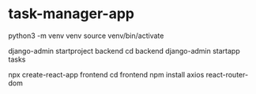 # task-manager-app

python3 -m venv venv
source venv/bin/activate

django-admin startproject backend
cd backend
django-admin startapp tasks

npx create-react-app frontend
cd frontend
npm install axios react-router-dom
